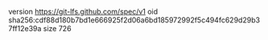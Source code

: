 version https://git-lfs.github.com/spec/v1
oid sha256:cdf88d180b7bd1e666925f2d06a6bd185972992f5c494fc629d29b37ff12e39a
size 726
